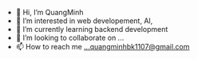 - 👋 Hi, I’m QuangMinh
- 👀 I’m interested in web developement, AI, 
- 🌱 I’m currently learning backend development
- 💞️ I’m looking to collaborate on ...
- 📫 How to reach me ...quangminhbk1107@gmail.com

<!---
QuangMinh1411/QuangMinh1411 is a ✨ special ✨ repository because its `README.md` (this file) appears on your GitHub profile.
You can click the Preview link to take a look at your changes.
--->
